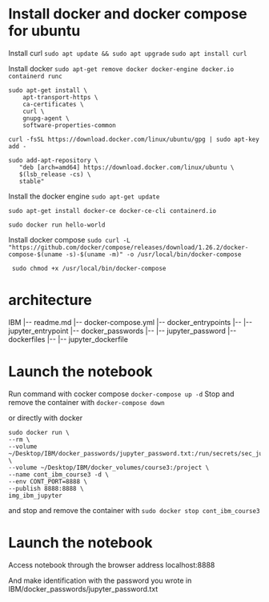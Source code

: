 # Install docker and docker compose for ubuntu

Install curl
```sudo apt update && sudo apt upgrade```
```sudo apt install curl```

Install docker 
```sudo apt-get remove docker docker-engine docker.io containerd runc```

```
sudo apt-get install \
    apt-transport-https \
    ca-certificates \
    curl \
    gnupg-agent \
    software-properties-common
```

```curl -fsSL https://download.docker.com/linux/ubuntu/gpg | sudo apt-key add - ```

``` 
sudo add-apt-repository \
   "deb [arch=amd64] https://download.docker.com/linux/ubuntu \
   $(lsb_release -cs) \
   stable" 
```

Install the docker engine
``` sudo apt-get update ```

``` sudo apt-get install docker-ce docker-ce-cli containerd.io ```

``` sudo docker run hello-world ``` 

Install docker compose
```sudo curl -L "https://github.com/docker/compose/releases/download/1.26.2/docker-compose-$(uname -s)-$(uname -m)" -o /usr/local/bin/docker-compose ```

``` sudo chmod +x /usr/local/bin/docker-compose```

# architecture

IBM
|-- readme.md
|-- docker-compose.yml
|-- docker_entrypoints
|-- |-- jupyter_entrypoint
|-- docker_passwords
|-- |-- jupyter_password
|-- dockerfiles
|-- |-- jupyter_dockerfile

# Launch the notebook

Run command with cocker compose
``` docker-compose up -d ```
Stop and remove the container with
``` docker-compose down ``` 


or directly with docker
``` 
sudo docker run \
--rm \
--volume ~/Desktop/IBM/docker_passwords/jupyter_password.txt:/run/secrets/sec_jupyter \
--volume ~/Desktop/IBM/docker_volumes/course3:/project \
--name cont_ibm_course3 -d \
--env CONT_PORT=8888 \
--publish 8888:8888 \
img_ibm_jupyter
```
and stop and remove the container with
``` sudo docker stop cont_ibm_course3 ``` 

# Launch the notebook

Access notebook through the browser address
localhost:8888

And make identification with the password you wrote in
IBM/docker_passwords/jupyter_password.txt

